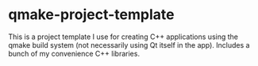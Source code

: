 # qmake-project-template
This is a project template I use for creating C++ applications using the qmake build system (not necessarily using Qt itself in the app). Includes a bunch of my convenience C++ libraries.
